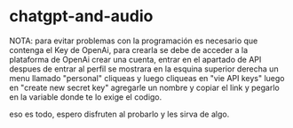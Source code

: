 # chatgpt-and-audio

NOTA: para evitar problemas con la programación es necesario que contenga el Key de OpenAi,
para crearla se debe de acceder a la plataforma de OpenAi crear una cuenta, entrar en el apartado de API
despues de entrar al perfil se mostrara en la esquina superior derecha un menu llamado "personal" cliqueas y luego
cliqueas en "vie API keys" luego en "create new secret key" agregarle un nombre y copiar el link  y pegarlo en la
variable donde te lo exige el codigo.


eso es todo, espero disfruten al probarlo y les sirva de algo.
